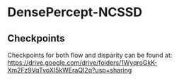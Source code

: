 # DensePercept-NCSSD

## Checkpoints
Checkpoints for both flow and disparity can be found at: https://drive.google.com/drive/folders/1WyqroGkK-Xm2Fz9VqTvoXI5kWEraQI2q?usp=sharing


